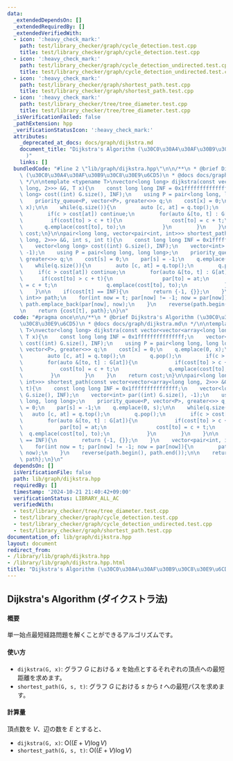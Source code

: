 ```yaml
---
data:
  _extendedDependsOn: []
  _extendedRequiredBy: []
  _extendedVerifiedWith:
  - icon: ':heavy_check_mark:'
    path: test/library_checker/graph/cycle_detection.test.cpp
    title: test/library_checker/graph/cycle_detection.test.cpp
  - icon: ':heavy_check_mark:'
    path: test/library_checker/graph/cycle_detection_undirected.test.cpp
    title: test/library_checker/graph/cycle_detection_undirected.test.cpp
  - icon: ':heavy_check_mark:'
    path: test/library_checker/graph/shortest_path.test.cpp
    title: test/library_checker/graph/shortest_path.test.cpp
  - icon: ':heavy_check_mark:'
    path: test/library_checker/tree/tree_diameter.test.cpp
    title: test/library_checker/tree/tree_diameter.test.cpp
  _isVerificationFailed: false
  _pathExtension: hpp
  _verificationStatusIcon: ':heavy_check_mark:'
  attributes:
    _deprecated_at_docs: docs/graph/dijkstra.md
    document_title: "Dijkstra's Algorithm (\u30C0\u30A4\u30AF\u30B9\u30C8\u30E9\u6CD5\
      )"
    links: []
  bundledCode: "#line 2 \"lib/graph/dijkstra.hpp\"\n\n/**\n * @brief Dijkstra's Algorithm\
    \ (\u30C0\u30A4\u30AF\u30B9\u30C8\u30E9\u6CD5)\n * @docs docs/graph/dijkstra.md\n\
    \ */\n\ntemplate <typename T>\nvector<long long> dijkstra(const vector<vector<array<long\
    \ long, 2>>> &G, T x){\n    const long long INF = 0x1fffffffffffffff;\n    vector<long\
    \ long> cost((int) G.size(), INF);\n    using P = pair<long long, long long>;\n\
    \    priority_queue<P, vector<P>, greater<>> q;\n    cost[x] = 0;\n    q.emplace(0,\
    \ x);\n\n    while(q.size()){\n        auto [c, at] = q.top();\n        q.pop();\n\
    \        if(c > cost[at]) continue;\n        for(auto &[to, t] : G[at]){\n   \
    \         if(cost[to] > c + t){\n                cost[to] = c + t;\n         \
    \       q.emplace(cost[to], to);\n            }\n        }\n    }\n    return\
    \ cost;\n}\n\npair<long long, vector<pair<int, int>>> shortest_path(const vector<vector<array<long\
    \ long, 2>>> &G, int s, int t){\n    const long long INF = 0x1fffffffffffffff;\n\
    \    vector<long long> cost((int) G.size(), INF);\n    vector<int> par((int) G.size(),\
    \ -1);\n    using P = pair<long long, long long>;\n    priority_queue<P, vector<P>,\
    \ greater<>> q;\n    cost[s] = 0;\n    par[s] = -1;\n    q.emplace(0, s);\n\n\
    \    while(q.size()){\n        auto [c, at] = q.top();\n        q.pop();\n   \
    \     if(c > cost[at]) continue;\n        for(auto &[to, t] : G[at]){\n      \
    \      if(cost[to] > c + t){\n                par[to] = at;\n                cost[to]\
    \ = c + t;\n                q.emplace(cost[to], to);\n            }\n        }\n\
    \    }\n\n    if(cost[t] == INF){\n        return {-1, {}};\n    }\n    vector<pair<int,\
    \ int>> path;\n    for(int now = t; par[now] != -1; now = par[now]){\n       \
    \ path.emplace_back(par[now], now);\n    }\n    reverse(path.begin(), path.end());\n\
    \n    return {cost[t], path};\n}\n"
  code: "#pragma once\n\n/**\n * @brief Dijkstra's Algorithm (\u30C0\u30A4\u30AF\u30B9\
    \u30C8\u30E9\u6CD5)\n * @docs docs/graph/dijkstra.md\n */\n\ntemplate <typename\
    \ T>\nvector<long long> dijkstra(const vector<vector<array<long long, 2>>> &G,\
    \ T x){\n    const long long INF = 0x1fffffffffffffff;\n    vector<long long>\
    \ cost((int) G.size(), INF);\n    using P = pair<long long, long long>;\n    priority_queue<P,\
    \ vector<P>, greater<>> q;\n    cost[x] = 0;\n    q.emplace(0, x);\n\n    while(q.size()){\n\
    \        auto [c, at] = q.top();\n        q.pop();\n        if(c > cost[at]) continue;\n\
    \        for(auto &[to, t] : G[at]){\n            if(cost[to] > c + t){\n    \
    \            cost[to] = c + t;\n                q.emplace(cost[to], to);\n   \
    \         }\n        }\n    }\n    return cost;\n}\n\npair<long long, vector<pair<int,\
    \ int>>> shortest_path(const vector<vector<array<long long, 2>>> &G, int s, int\
    \ t){\n    const long long INF = 0x1fffffffffffffff;\n    vector<long long> cost((int)\
    \ G.size(), INF);\n    vector<int> par((int) G.size(), -1);\n    using P = pair<long\
    \ long, long long>;\n    priority_queue<P, vector<P>, greater<>> q;\n    cost[s]\
    \ = 0;\n    par[s] = -1;\n    q.emplace(0, s);\n\n    while(q.size()){\n     \
    \   auto [c, at] = q.top();\n        q.pop();\n        if(c > cost[at]) continue;\n\
    \        for(auto &[to, t] : G[at]){\n            if(cost[to] > c + t){\n    \
    \            par[to] = at;\n                cost[to] = c + t;\n              \
    \  q.emplace(cost[to], to);\n            }\n        }\n    }\n\n    if(cost[t]\
    \ == INF){\n        return {-1, {}};\n    }\n    vector<pair<int, int>> path;\n\
    \    for(int now = t; par[now] != -1; now = par[now]){\n        path.emplace_back(par[now],\
    \ now);\n    }\n    reverse(path.begin(), path.end());\n\n    return {cost[t],\
    \ path};\n}\n"
  dependsOn: []
  isVerificationFile: false
  path: lib/graph/dijkstra.hpp
  requiredBy: []
  timestamp: '2024-10-21 21:40:42+09:00'
  verificationStatus: LIBRARY_ALL_AC
  verifiedWith:
  - test/library_checker/tree/tree_diameter.test.cpp
  - test/library_checker/graph/cycle_detection.test.cpp
  - test/library_checker/graph/cycle_detection_undirected.test.cpp
  - test/library_checker/graph/shortest_path.test.cpp
documentation_of: lib/graph/dijkstra.hpp
layout: document
redirect_from:
- /library/lib/graph/dijkstra.hpp
- /library/lib/graph/dijkstra.hpp.html
title: "Dijkstra's Algorithm (\u30C0\u30A4\u30AF\u30B9\u30C8\u30E9\u6CD5)"
---
```

## Dijkstra's Algorithm (ダイクストラ法)

#### 概要

単一始点最短経路問題を解くことができるアルゴリズムです。

#### 使い方

- `dijkstra(G, x)`: グラフ $G$ における $x$ を始点とするそれぞれの頂点への最短距離を求めます。
- `shortest_path(G, s, t)`: グラフ $G$ における $s$ から $t$ への最短パスを求めます。

#### 計算量

頂点数を $V$、辺の数を $E$ とすると、
- `dijkstra(G, x)`: $\mathrm{O}((E + V) \log V)$
- `shortest_path(G, s, t)`: $\mathrm{O}((E + V) \log V)$